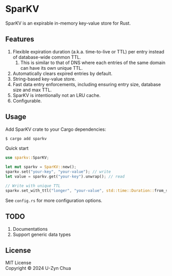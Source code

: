 # SparKV

SparKV is an expirable in-memory key-value store for Rust.

## Features

1. Flexible expiration duration (a.k.a. time-to-live or TTL) per entry instead of database-wide common TTL.
    1. This is similar to that of DNS where each entries of the same domain can have its own unique TTL.
2. Automatically clears expired entries by default.
3. String-based key-value store.
4. Fast data entry enforcements, including ensuring entry size, database size and max TTL.
5. SparKV is intentionally not an LRU cache.
6. Configurable.

## Usage

Add SparKV crate to your Cargo dependencies:

```sh
$ cargo add sparkv
```

Quick start

```rust
use sparkv::SparKV;

let mut sparkv = SparKV::new();
sparkv.set("your-key", "your-value"); // write
let value = sparkv.get("your-key").unwrap(); // read

// Write with unique TTL
sparkv.set_with_ttl("longer", "your-value", std::time::Duration::from_secs(60));
```

See `config.rs` for more configuration options.


## TODO

1. Documentations
1. Support generic data types

## License

MIT License<br>
Copyright © 2024 U-Zyn Chua
